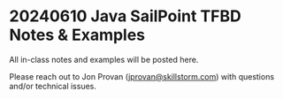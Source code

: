 # 20240610 Java SailPoint TFBD Notes & Examples

All in-class notes and examples will be posted here.

Please reach out to Jon Provan (jprovan@skillstorm.com) with questions and/or technical issues.
